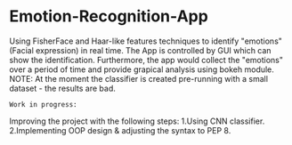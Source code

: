 # Emotion-Recognition-App
Using FisherFace and Haar-like features techniques to identify "emotions" (Facial expression) in real time.
The App is controlled by GUI which can show the identification.
Furthermore, the app would collect the "emotions" over a period of time and provide grapical analysis using bokeh module.
NOTE: At the moment the classifier is created pre-running with a small dataset - the results are bad.

`Work in progress:` 

Improving the project with the following steps: 
  1.Using CNN classifier. 
  2.Implementing OOP design & adjusting the syntax to PEP 8. 
